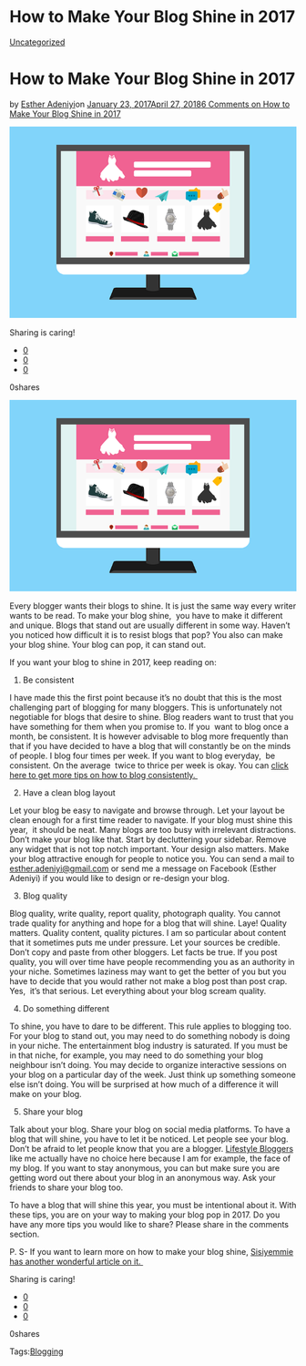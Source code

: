 # How to Make Your Blog Shine in 2017

[Uncategorized](https://estheradeniyi.com/category/uncategorized/)
# How to Make Your Blog Shine in 2017

by [Esther Adeniyi](https://estheradeniyi.com/author/esther-adeniyi/)on [January 23, 2017April 27, 2018](https://estheradeniyi.com/how-to-make-your-blog-shine-in-2017/)[6 Comments on How to Make Your Blog Shine in 2017](https://estheradeniyi.com/how-to-make-your-blog-shine-in-2017/#comments)

![](images/blogtemplatepicture.png)

Sharing is caring!

- [0](https://www.facebook.com/sharer/sharer.php?u=https%3A%2F%2Festheradeniyi.com%2Fhow-to-make-your-blog-shine-in-2017%2F&amp;t=How%20to%20Make%20Your%20Blog%20Shine%20in%202017)
- [0](https://twitter.com/intent/tweet?text=How%20to%20Make%20Your%20Blog%20Shine%20in%202017&amp;url=https%3A%2F%2Festheradeniyi.com%2Fhow-to-make-your-blog-shine-in-2017%2F)
- [0](#)

0shares

[![Beautiful blog template for lifestyle bloggers](images/blogtemplatepicture.png)](images/blogtemplatepicture.png)

 Every blogger wants their blogs to shine. It is just the same way every writer wants to be read. To make your blog shine, &#xA0;you have to make it different and unique. Blogs that stand out are usually different in some way. Haven&#x2019;t you noticed how difficult it is to resist blogs that pop? You also can make your blog shine. Your blog can pop, it can stand out.

If you want your blog to shine in 2017, keep reading on:

1. Be consistent

I have made this the first point because it&#x2019;s no doubt that this is the most challenging part of blogging for many bloggers. This is unfortunately not negotiable for blogs that desire to shine. Blog readers want to trust that you have something for them when you promise to. If you &#xA0;want to blog once a month, be consistent. It is however advisable to blog more frequently than that if you have decided to have a blog that will constantly be on the minds of people. I blog four times per week. If you want to blog everyday, &#xA0;be consistent. On the average &#xA0;twice to thrice per week is okay. You can [click here to get more tips on how to blog consistently.&#xA0;](https://www.estheradeniyi.com/5-important-tips-to-blogging?m=1)

2. Have a clean blog layout

Let your blog be easy to navigate and browse through. Let your layout be clean enough for a first time reader to navigate. If your blog must shine this year, &#xA0;it should be neat. Many blogs are too busy with irrelevant distractions. Don&#x2019;t make your blog like that. Start by decluttering your sidebar. Remove any widget that is not top notch important. Your design also matters. Make your blog attractive enough for people to notice you. You can send a mail to esther.adeniyi@gmail.com or send me a message on Facebook (Esther Adeniyi) if you would like to design or re-design your blog.

3. Blog quality

Blog quality, write quality, report quality, photograph quality. You cannot trade quality for anything and hope for a blog that will shine. Laye! Quality matters. Quality content, quality pictures. I am so particular about content that it sometimes puts me under pressure. Let your sources be credible. Don&#x2019;t copy and paste from other bloggers. Let facts be true. If you post quality, you will over time have people recommending you as an authority in your niche. Sometimes laziness may want to get the better of you but you have to decide that you would rather not make a blog post than post crap. Yes, &#xA0;it&#x2019;s that serious. Let everything about your blog scream quality.

4. Do something different

To shine, you have to dare to be different. This rule applies to blogging too. For your blog to stand out, you may need to do something nobody is doing in your niche. The entertainment blog industry is saturated. If you must be in that niche, for example, you may need to do something your blog neighbour isn&#x2019;t doing. You may decide to organize interactive sessions on your blog on a particular day of the week. Just think up something someone else isn&#x2019;t doing. You will be surprised at how much of a difference it will make on your blog.

5. Share your blog

Talk about your blog. Share your blog on social media platforms. To have a blog that will shine, you have to let it be noticed. Let people see your blog. Don&#x2019;t be afraid to let people know that you are a blogger. [Lifestyle Bloggers ](https://www.estheradeniyi.com/what-is-lifestyle-blogging?m=1)like me actually have no choice here because I am for example, the face of my blog. If you want to stay anonymous, you can but make sure you are getting word out there about your blog in an anonymous way. Ask your friends to share your blog too.

To have a blog that will shine this year, you must be intentional about it. With these tips, you are on your way to making your blog pop in 2017. Do you have any more tips you would like to share? Please share in the comments section.

P. S- If you want to learn more on how to make your blog shine, [Sisiyemmie has another wonderful article on it.&#xA0;](https://draft.blogger.com/)

Sharing is caring!

- [0](https://www.facebook.com/sharer/sharer.php?u=https%3A%2F%2Festheradeniyi.com%2Fhow-to-make-your-blog-shine-in-2017%2F&amp;t=How%20to%20Make%20Your%20Blog%20Shine%20in%202017)
- [0](https://twitter.com/intent/tweet?text=How%20to%20Make%20Your%20Blog%20Shine%20in%202017&amp;url=https%3A%2F%2Festheradeniyi.com%2Fhow-to-make-your-blog-shine-in-2017%2F)
- [0](#)

0shares

Tags:[Blogging](https://estheradeniyi.com/tag/blogging/)